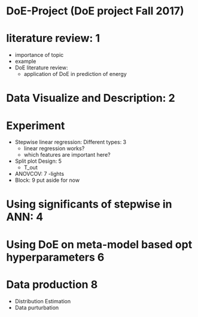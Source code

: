 # DoE-Project (DoE project Fall 2017)

# literature review: 1
- importance of topic
- example
- DoE literature review:
    - application of DoE in prediction of energy

# Data Visualize and Description: 2

# Experiment
- Stepwise linear regression: Different types: 3
    - linear regression works?
    - which features are important here?
- Split plot Design: 5
    - T_out
- ANOVCOV: 7
    -lights
- Block: 9
    put aside for now

# Using significants of stepwise in ANN: 4

# Using DoE on meta-model based opt hyperparameters 6

# Data production 8
   - Distribution Estimation
   - Data purturbation



